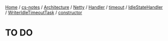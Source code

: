 [Home](https://mengxianbin.github.io) /
[cs-notes](https://mengxianbin.github.io/cs-notes/site) /
[Architecture](https://mengxianbin.github.io/cs-notes/site/Architecture) /
[Netty](https://mengxianbin.github.io/cs-notes/site/Architecture/Netty) /
[Handler](https://mengxianbin.github.io/cs-notes/site/Architecture/Netty/Handler) /
[timeout](https://mengxianbin.github.io/cs-notes/site/Architecture/Netty/Handler/timeout) /
[IdleStateHandler](https://mengxianbin.github.io/cs-notes/site/Architecture/Netty/Handler/timeout/IdleStateHandler) /
[WriterIdleTimeoutTask](https://mengxianbin.github.io/cs-notes/site/Architecture/Netty/Handler/timeout/IdleStateHandler/WriterIdleTimeoutTask) /
[constructor](https://mengxianbin.github.io/cs-notes/site/Architecture/Netty/Handler/timeout/IdleStateHandler/WriterIdleTimeoutTask/constructor)

# TO DO
